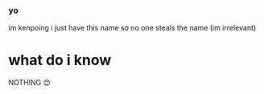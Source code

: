 ### yo

im kenpoing i just have this name so no one steals the name (im irrelevant)

# what do i know

NOTHING 😊
